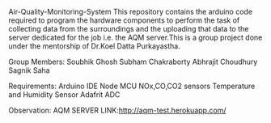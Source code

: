 Air-Quality-Monitoring-System
This repository contains the arduino code required to program the hardware components to perform the task of collecting data from the surroundings and the uploading that data to the server dedicated for the job i.e. the AQM server.This is a group project done under the mentorship of Dr.Koel Datta Purkayastha.

Group Members:
Soubhik Ghosh
Subham Chakraborty
Abhrajit Choudhury
Sagnik Saha

Requirements:
Arduino IDE
Node MCU
NOx,CO,CO2 sensors
Temperature and Humidity Sensor
Adafrit ADC

Observation:
AQM SERVER LINK:http://aqm-test.herokuapp.com/
